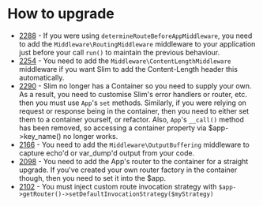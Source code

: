 # How to upgrade

* [2288] - If you were using `determineRouteBeforeAppMiddleware`, you need to add the `Middleware\RoutingMiddleware` middleware to your application just before your call `run()` to maintain the previous behaviour.
* [2254] - You need to add the `Middleware\ContentLengthMiddleware` middleware if you want Slim to add the Content-Length header this automatically.
* [2290] - Slim no longer has a Container so you need to supply your own. As a
  result, you need to customise Slim's error handlers or router, etc. then you
  must use `App`'s `set` methods. Similarly, if you were relying on request or
  response being in the container, then you need to either set them to a
  container yourself, or refactor. Also, `App`'s `__call()` method has been
  removed, so accessing a container property via $app->key_name() no longer
  works.
* [2166] - You need to add the `Middleware\OutputBuffering` middleware to capture echo'd or var_dump'd output from your code.
* [2098] - You need to add the App's router to the container for a straight upgrade. If you've created your own router factory in the container though, then you need to set it into the $app.
* [2102] - You must inject custom route invocation strategy with `$app->getRouter()->setDefaultInvocationStrategy($myStrategy)`

[2290]: https://github.com/slimphp/Slim/pull/2290
[2288]: https://github.com/slimphp/Slim/pull/2288
[2254]: https://github.com/slimphp/Slim/pull/2254
[2166]: https://github.com/slimphp/Slim/pull/2166
[2098]: https://github.com/slimphp/Slim/pull/2098
[2102]: https://github.com/slimphp/Slim/pull/2102
